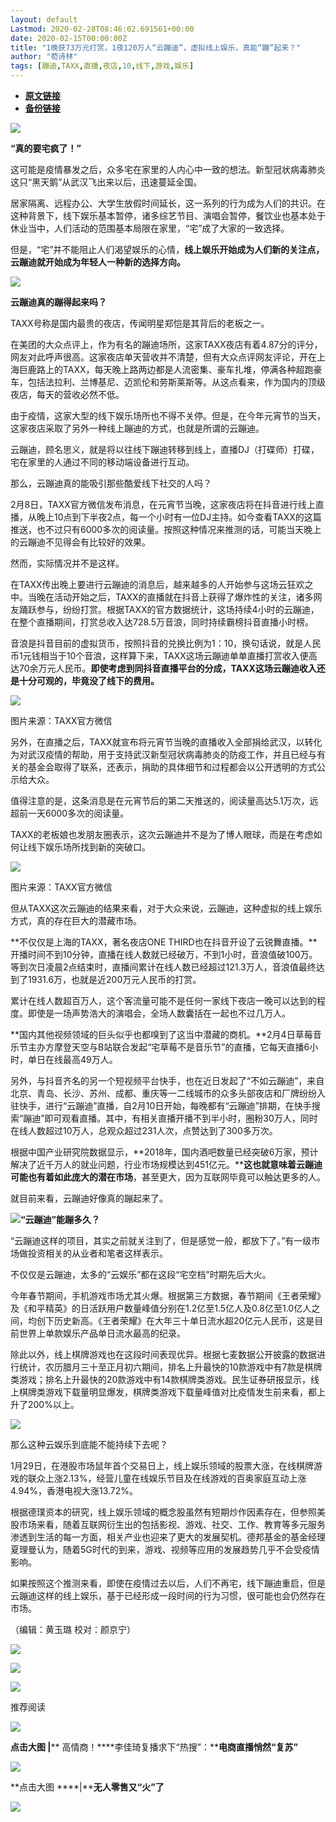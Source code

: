 ```yaml
---
layout: default
Lastmod: 2020-02-28T08:46:02.691561+00:00
date: 2020-02-15T00:00:00Z
title: "​1晚获73万元打赏，1夜120万人“云蹦迪”，虚拟线上娱乐，真能“蹦”起来？"
author: "荀诗林"
tags: [蹦迪,TAXX,直播,夜店,10,线下,游戏,娱乐]
---
```


* [**原文链接**](http://mp.weixin.qq.com/s?__biz=MjA5NTMyOTMwMQ==&mid=2651970592&idx=1&sn=721721b6d75e6c11a577dcebebdce422&chksm=4f3ebb5a7849324cf493c36d7b6bad421a368567df19984a011c490aec116b82b7a3d320e227#rd)
* [**备份链接**](http://archive.is/pXm6G)


![](/images/post/5fdb3f87f44cf8ae08d41ad1e0b84841.jpg)

**“真的要宅疯了！”**

这可能是疫情暴发之后，众多宅在家里的人内心中一致的想法。新型冠状病毒肺炎这只“黑天鹅”从武汉飞出来以后，迅速蔓延全国。

居家隔离、远程办公、大学生放假时间延长，这一系列的行为成为人们的共识。在这种背景下，线下娱乐基本暂停，诸多综艺节目、演唱会暂停，餐饮业也基本处于休业当中，人们活动的范围基本局限在家里，“宅”成了大家的一致选择。

但是，“宅”并不能阻止人们渴望娱乐的心情，**线上娱乐开始成为人们新的关注点，云蹦迪就开始成为年轻人一种新的选择方向。**

![](/images/post/bc3576ff279d80264ac4f6d7a60432f9.jpg)

**云蹦迪真的蹦得起来吗？**  

TAXX号称是国内最贵的夜店，传闻明星郑恺是其背后的老板之一。

在美团的大众点评上，作为有名的蹦迪场所，这家TAXX夜店有着4.87分的评分，网友对此呼声很高。这家夜店单天营收并不清楚，但有大众点评网友评论，开在上海巨鹿路上的TAXX，每天晚上路两边都是人流密集、豪车扎堆，停满各种超跑豪车，包括法拉利、兰博基尼、迈凯伦和劳斯莱斯等。从这点看来，作为国内的顶级夜店，每天的营收必然不低。

由于疫情，这家大型的线下娱乐场所也不得不关停。但是，在今年元宵节的当天，这家夜店采取了另外一种线上蹦迪的方式，也就是所谓的云蹦迪。

云蹦迪，顾名思义，就是将以往线下蹦迪转移到线上，直播DJ（打碟师）打碟，宅在家里的人通过不同的移动端设备进行互动。

那么，云蹦迪真的能吸引那些酷爱线下社交的人吗？

2月8日，TAXX官方微信发布消息，在元宵节当晚，这家夜店将在抖音进行线上直播，从晚上10点到下半夜2点，每一个小时有一位DJ主持。如今查看TAXX的这篇推送，也不过只有6000多次的阅读量。按照这种情况来推测的话，可能当天晚上的云蹦迪不见得会有比较好的效果。

然而，实际情况并不是这样。

在TAXX传出晚上要进行云蹦迪的消息后，越来越多的人开始参与这场云狂欢之中。当晚在活动开始之后，TAXX的直播就在抖音上获得了爆炸性的关注，诸多网友踊跃参与，纷纷打赏。根据TAXX的官方数据统计，这场持续4小时的云蹦迪，在整个直播期间，打赏总收入达728.5万音浪，同时持续霸榜抖音直播小时榜。

音浪是抖音目前的虚拟货币，按照抖音的兑换比例为1：10，换句话说，就是人民币1元钱相当于10个音浪，这样算下来，TAXX这场云蹦迪单单直播打赏收入便高达70余万元人民币。**即使考虑到同抖音直播平台的分成，TAXX这场云蹦迪收入还是十分可观的，毕竟没了线下的费用。**

![](/images/post/6b62e56d66fe0a1c3ed94b6f3f9c76de.jpg)

图片来源：TAXX官方微信

另外，在直播之后，TAXX就宣布将元宵节当晚的直播收入全部捐给武汉，以转化为对武汉疫情的帮助，用于支持武汉新型冠状病毒肺炎的防疫工作，并且已经与有关的基金会取得了联系，还表示，捐助的具体细节和过程都会以公开透明的方式公示给大众。

值得注意的是，这条消息是在元宵节后的第二天推送的，阅读量高达5.1万次，远超前一天6000多次的阅读量。

TAXX的老板娘也发朋友圈表示，这次云蹦迪并不是为了博人眼球，而是在考虑如何让线下娱乐场所找到新的突破口。

![](/images/post/a4d148b190ea07f6f3e623a633a63b7d.jpg)

图片来源：TAXX官方微信

但从TAXX这次云蹦迪的结果来看，对于大众来说，云蹦迪，这种虚拟的线上娱乐方式，真的存在巨大的潜藏市场。

**不仅仅是上海的TAXX，著名夜店ONE THIRD也在抖音开设了云锐舞直播。**开播时间不到10分钟，直播在线人数就已经破万，不到1小时，音浪值破100万。等到次日凌晨2点结束时，直播间累计在线人数已经超过121.3万人，音浪值最终达到了1931.6万，也就是近200万元人民币的打赏。

累计在线人数超百万人，这个客流量可能不是任何一家线下夜店一晚可以达到的程度。即使是一场声势浩大的演唱会，全场人数囊括在一起也不过几万人。

**国内其他视频领域的巨头似乎也都嗅到了这当中潜藏的商机。**2月4日草莓音乐节主办方摩登天空与B站联合发起“宅草莓不是音乐节”的直播，它每天直播6小时，单日在线最高49万人。

另外，与抖音齐名的另一个短视频平台快手，也在近日发起了“不如云蹦迪”，来自北京、青岛、长沙、苏州、成都、重庆等一二线城市的众多头部夜店和厂牌纷纷入驻快手，进行“云蹦迪”直播，自2月10日开始，每晚都有“云蹦迪”排期，在快手搜索“蹦迪”即可观看直播。其中，有相关直播开播不到半小时，圈粉30万人，同时在线人数超过10万人，总观众超过231人次，点赞达到了300多万次。

根据中国产业研究院数据显示，**2018年，国内酒吧数量已经突破6万家，预计解决了近千万人的就业问题，行业市场规模达到451亿元。****这也就意味着云蹦迪可能也有着如此庞大的潜在市场**，甚至更大，因为互联网毕竟可以触达更多的人。

就目前来看，云蹦迪好像真的蹦起来了。

![](/images/post/bc3576ff279d80264ac4f6d7a60432f9.jpg)**“云蹦迪”能蹦多久？**

“云蹦迪这样的项目，其实之前就关注到了，但是感觉一般，都放下了。”有一级市场做投资相关的从业者和笔者这样表示。

不仅仅是云蹦迪，太多的“云娱乐”都在这段“宅空档”时期先后大火。

今年春节期间，手机游戏市场尤其火爆。根据第三方数据，春节期间《王者荣耀》及《和平精英》的日活跃用户数量峰值分别在1.2亿至1.5亿人及0.8亿至1.0亿人之间，均创下历史新高。《王者荣耀》在大年三十单日流水超20亿元人民币，这是目前世界上单款娱乐产品单日流水最高的纪录。

除此以外，线上棋牌游戏也在这段时间表现优异。根据七麦数据公开披露的数据进行统计，农历腊月三十至正月初六期间，排名上升最快的10款游戏中有7款是棋牌类游戏；排名上升最快的20款游戏中有14款棋牌类游戏。民生证券研报显示，线上棋牌类游戏下载量明显爆发，棋牌类游戏下载量峰值对比疫情发生前来看，都上升了200%以上。

![](/images/post/7fcd73c95b85176589a961432434fb59.jpg)

那么这种云娱乐到底能不能持续下去呢？

1月29日，在港股市场鼠年首个交易日上，线上娱乐领域的股票大涨，在线棋牌游戏的联众上涨2.13%，经营儿童在线娱乐节目及在线游戏的百奥家庭互动上涨4.94%，香港电视大涨13.72%。

根据德璞资本的研究，线上娱乐领域的概念股虽然有短期炒作因素存在，但参照美股市场来看，随着互联网衍生出的包括影视、游戏、社交、工作、教育等多元服务渗透到生活的每一方面，相关产业也迎来了更大的发展契机。德邦基金的基金经理夏理曼认为，随着5G时代的到来，游戏、视频等应用的发展趋势几乎不会受疫情影响。

如果按照这个推测来看，即使在疫情过去以后，人们不再宅，线下蹦迪重启，但是云蹦迪这样的线上娱乐，基于已经形成一段时间的行为习惯，很可能也会仍然存在市场。

（编辑：黄玉璐 校对：颜京宁）

[![](/images/post/71bfbfc6bc5ccee1e3fa551b48df6279.jpg)](https://appd.evergrande.com/makePost_pro/index.html#/page?jsUrl=hftzq0213&channel=911)

![](/images/post/47c0e574ea27ef847e2a66a4f04d1784.jpg)

![](/images/post/43b7a57fd045be64890b8526d60a1277.jpg)

推荐阅读

[![](/images/post/fdd6d0eb3e130bcb2510c1d1f7b4464f.jpg)](http://mp.weixin.qq.com/s?__biz=MjA5NTMyOTMwMQ==&mid=2651970432&idx=1&sn=3130db4e13caa637260627300f80693b&chksm=4f3ebcfa784935ec9287ea87b2b2b40bf0183a97a2acd26f99007071c908dca0e20bae227ebd&scene=21#wechat_redirect)

**点击大图 |**** 高情商！****李佳琦复播求下“热搜”：****电商直播悄然“复苏”**  

  

[![](/images/post/bc81a3d0b5a00d340a7bab2f7223b811.jpg)](http://mp.weixin.qq.com/s?__biz=MjA5NTMyOTMwMQ==&mid=2651970462&idx=1&sn=d783b8f385637cdc605e699713712212&chksm=4f3ebce4784935f20a88b30df52fb2217ec67418280543a603aa6475148a102597b6447ba2aa&scene=21#wechat_redirect)

**点击大图 ****|****无人零售又“火”了**  

  

![](/images/post/f3501c0a0df0124df45b227b216c07a4.jpg)

